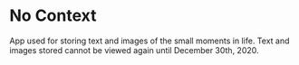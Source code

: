 # No Context

App used for storing text and images of the small moments in life. Text and images stored cannot be viewed again until December 30th, 2020.